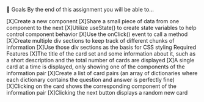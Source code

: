 🎯 Goals
By the end of this assignment you will be able to...

[X]Create a new component
[X]Share a small piece of data from one component to the next
[X]Utilize useState() to create state variables to help control component behavior
[X]Use the onClick() event to call a method
[X]Create multiple div sections to keep track of different chunks of information
[X]Use those div sections as the basis for CSS styling
Required Features
[X]The title of the card set and some information about it, such as a short description and the total number of cards are displayed
[X]A single card at a time is displayed, only showing one of the components of the information pair
[X]Create a list of card pairs (an array of dictionaries where each dictionary contains the question and answer is perfectly fine)
[X]Clicking on the card shows the corresponding component of the information pair
[X]Clicking the next button displays a random new card


